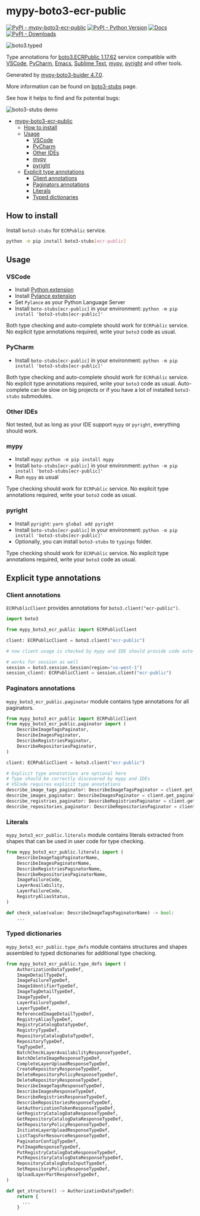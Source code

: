 # mypy-boto3-ecr-public

[![PyPI - mypy-boto3-ecr-public](https://img.shields.io/pypi/v/mypy-boto3-ecr-public.svg?color=blue)](https://pypi.org/project/mypy-boto3-ecr-public)
[![PyPI - Python Version](https://img.shields.io/pypi/pyversions/mypy-boto3-ecr-public.svg?color=blue)](https://pypi.org/project/mypy-boto3-ecr-public)
[![Docs](https://img.shields.io/readthedocs/mypy-boto3-builder.svg?color=blue)](https://mypy-boto3-builder.readthedocs.io/)
[![PyPI - Downloads](https://img.shields.io/pypi/dw/mypy-boto3-ecr-public?color=blue)](https://pypistats.org/packages/mypy-boto3-ecr-public)

![boto3.typed](https://github.com/vemel/mypy_boto3_builder/raw/master/logo.png)

Type annotations for
[boto3.ECRPublic 1.17.62](https://boto3.amazonaws.com/v1/documentation/api/1.17.62/reference/services/ecr-public.html#ECRPublic) service
compatible with
[VSCode](https://code.visualstudio.com/),
[PyCharm](https://www.jetbrains.com/pycharm/),
[Emacs](https://www.gnu.org/software/emacs/),
[Sublime Text](https://www.sublimetext.com/),
[mypy](https://github.com/python/mypy),
[pyright](https://github.com/microsoft/pyright)
and other tools.

Generated by [mypy-boto3-buider 4.7.0](https://github.com/vemel/mypy_boto3_builder).

More information can be found on [boto3-stubs](https://pypi.org/project/boto3-stubs/) page.

See how it helps to find and fix potential bugs:

![boto3-stubs demo](https://github.com/vemel/mypy_boto3_builder/raw/master/demo.gif)

- [mypy-boto3-ecr-public](#mypy-boto3-ecr-public)
  - [How to install](#how-to-install)
  - [Usage](#usage)
    - [VSCode](#vscode)
    - [PyCharm](#pycharm)
    - [Other IDEs](#other-ides)
    - [mypy](#mypy)
    - [pyright](#pyright)
  - [Explicit type annotations](#explicit-type-annotations)
    - [Client annotations](#client-annotations)
    - [Paginators annotations](#paginators-annotations)
    - [Literals](#literals)
    - [Typed dictionaries](#typed-dictionaries)

## How to install

Install `boto3-stubs` for `ECRPublic` service.

```bash
python -m pip install boto3-stubs[ecr-public]
```

## Usage

### VSCode

- Install [Python extension](https://marketplace.visualstudio.com/items?itemName=ms-python.python)
- Install [Pylance extension](https://marketplace.visualstudio.com/items?itemName=ms-python.vscode-pylance)
- Set `Pylance` as your Python Language Server
- Install `boto-stubs[ecr-public]` in your environment: `python -m pip install 'boto3-stubs[ecr-public]'`

Both type checking and auto-complete should work for `ECRPublic` service.
No explicit type annotations required, write your `boto3` code as usual.

### PyCharm

- Install `boto-stubs[ecr-public]` in your environment: `python -m pip install 'boto3-stubs[ecr-public]'`

Both type checking and auto-complete should work for `ECRPublic` service.
No explicit type annotations required, write your `boto3` code as usual.
Auto-complete can be slow on big projects or if you have a lot of installed `boto3-stubs` submodules.

### Other IDEs

Not tested, but as long as your IDE support `mypy` or `pyright`, everything should work.

### mypy

- Install `mypy`: `python -m pip install mypy`
- Install `boto-stubs[ecr-public]` in your environment: `python -m pip install 'boto3-stubs[ecr-public]'`
- Run `mypy` as usual

Type checking should work for `ECRPublic` service.
No explicit type annotations required, write your `boto3` code as usual.

### pyright

- Install `pyright`: `yarn global add pyright`
- Install `boto-stubs[ecr-public]` in your environment: `python -m pip install 'boto3-stubs[ecr-public]'`
- Optionally, you can install `boto3-stubs` to `typings` folder.

Type checking should work for `ECRPublic` service.
No explicit type annotations required, write your `boto3` code as usual.

## Explicit type annotations

### Client annotations

`ECRPublicClient` provides annotations for `boto3.client("ecr-public")`.

```python
import boto3

from mypy_boto3_ecr_public import ECRPublicClient

client: ECRPublicClient = boto3.client("ecr-public")

# now client usage is checked by mypy and IDE should provide code auto-complete

# works for session as well
session = boto3.session.Session(region="us-west-1")
session_client: ECRPublicClient = session.client("ecr-public")
```

### Paginators annotations

`mypy_boto3_ecr_public.paginator` module contains type annotations for all paginators.

```python
from mypy_boto3_ecr_public import ECRPublicClient
from mypy_boto3_ecr_public.paginator import (
    DescribeImageTagsPaginator,
    DescribeImagesPaginator,
    DescribeRegistriesPaginator,
    DescribeRepositoriesPaginator,
)

client: ECRPublicClient = boto3.client("ecr-public")

# Explicit type annotations are optional here
# Type should be correctly discovered by mypy and IDEs
# VSCode requires explicit type annotations
describe_image_tags_paginator: DescribeImageTagsPaginator = client.get_paginator("describe_image_tags")
describe_images_paginator: DescribeImagesPaginator = client.get_paginator("describe_images")
describe_registries_paginator: DescribeRegistriesPaginator = client.get_paginator("describe_registries")
describe_repositories_paginator: DescribeRepositoriesPaginator = client.get_paginator("describe_repositories")
```







### Literals

`mypy_boto3_ecr_public.literals` module contains literals extracted from shapes
that can be used in user code for type checking.

```python
from mypy_boto3_ecr_public.literals import (
    DescribeImageTagsPaginatorName,
    DescribeImagesPaginatorName,
    DescribeRegistriesPaginatorName,
    DescribeRepositoriesPaginatorName,
    ImageFailureCode,
    LayerAvailability,
    LayerFailureCode,
    RegistryAliasStatus,
)

def check_value(value: DescribeImageTagsPaginatorName) -> bool:
    ...
```



### Typed dictionaries

`mypy_boto3_ecr_public.type_defs` module contains structures and shapes assembled
to typed dictionaries for additional type checking.

```python
from mypy_boto3_ecr_public.type_defs import (
    AuthorizationDataTypeDef,
    ImageDetailTypeDef,
    ImageFailureTypeDef,
    ImageIdentifierTypeDef,
    ImageTagDetailTypeDef,
    ImageTypeDef,
    LayerFailureTypeDef,
    LayerTypeDef,
    ReferencedImageDetailTypeDef,
    RegistryAliasTypeDef,
    RegistryCatalogDataTypeDef,
    RegistryTypeDef,
    RepositoryCatalogDataTypeDef,
    RepositoryTypeDef,
    TagTypeDef,
    BatchCheckLayerAvailabilityResponseTypeDef,
    BatchDeleteImageResponseTypeDef,
    CompleteLayerUploadResponseTypeDef,
    CreateRepositoryResponseTypeDef,
    DeleteRepositoryPolicyResponseTypeDef,
    DeleteRepositoryResponseTypeDef,
    DescribeImageTagsResponseTypeDef,
    DescribeImagesResponseTypeDef,
    DescribeRegistriesResponseTypeDef,
    DescribeRepositoriesResponseTypeDef,
    GetAuthorizationTokenResponseTypeDef,
    GetRegistryCatalogDataResponseTypeDef,
    GetRepositoryCatalogDataResponseTypeDef,
    GetRepositoryPolicyResponseTypeDef,
    InitiateLayerUploadResponseTypeDef,
    ListTagsForResourceResponseTypeDef,
    PaginatorConfigTypeDef,
    PutImageResponseTypeDef,
    PutRegistryCatalogDataResponseTypeDef,
    PutRepositoryCatalogDataResponseTypeDef,
    RepositoryCatalogDataInputTypeDef,
    SetRepositoryPolicyResponseTypeDef,
    UploadLayerPartResponseTypeDef,
)

def get_structure() -> AuthorizationDataTypeDef:
    return {
      ...
    }
```
